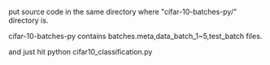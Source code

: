 put source code in the same directory where "cifar-10-batches-py/" directory is.

cifar-10-batches-py contains batches.meta,data_batch_1~5,test_batch files.

and just hit python cifar10_classification.py


